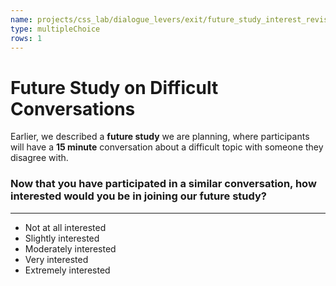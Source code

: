 ```yaml
---
name: projects/css_lab/dialogue_levers/exit/future_study_interest_revision.md
type: multipleChoice
rows: 1
---
```


# Future Study on Difficult Conversations

Earlier, we described a **future study** we are planning, where participants will have a **15 minute** conversation about a difficult topic with someone they disagree with.

### Now that you have participated in a similar conversation, how interested would you be in joining our future study?

---

- Not at all interested
- Slightly interested
- Moderately interested
- Very interested
- Extremely interested
